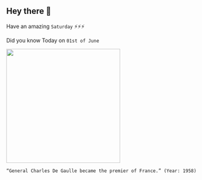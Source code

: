 ## Hey there 👋
Have an amazing `Saturday` ⚡⚡⚡

Did you know Today on `01st of June`
 
 [<img src="https://media4.manhattan-institute.org/sites/cj/files/charles-de-gaulle3.jpg" width="300" />](https://en.wikipedia.org/wiki/Charles_de_Gaulle#:~:text=1%20June%201958) 
 ```
“General Charles De Gaulle became the premier of France.” (Year: 1958)
```
